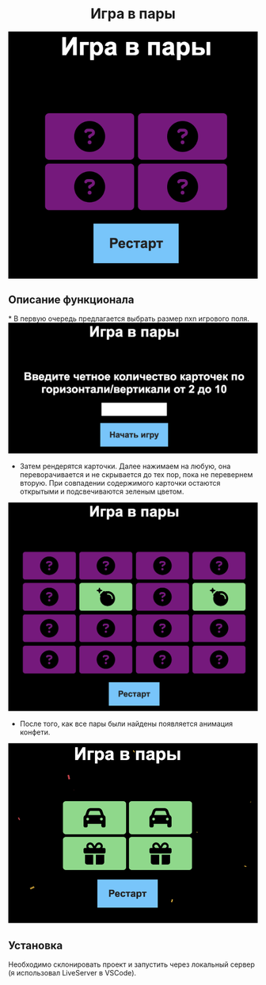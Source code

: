 <h1 align="center">Игра в пары</h1> 
<img display="block" align="center" src="https://github.com/GrigoryBoykov/illustrations/blob/main/couple/2x2.png">

<h2>Описание функционала</h2>
* В первую очередь предлагается выбрать размер nxn игрового поля. 
<img src="https://github.com/GrigoryBoykov/illustrations/blob/main/couple/main.png">

* Затем рендерятся карточки. Далее нажимаем на любую, она переворачивается и не скрывается до тех пор, пока не перевернем вторую. При совпадении содержимого карточки остаются открытыми и подсвечиваются зеленым цветом.
<img src="https://github.com/GrigoryBoykov/illustrations/blob/main/couple/Снимок%20экрана%202023-08-04%20в%2016.42.40.png">

* После того, как все пары были найдены появляется анимация конфети.
<img src="https://github.com/GrigoryBoykov/illustrations/blob/main/couple/final.png">

<h2>Установка</h2>
Необходимо склонировать проект и запустить через локальный сервер (я использовал LiveServer в VSCode).
